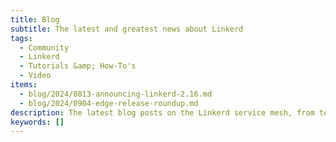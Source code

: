 ```yaml
---
title: Blog
subtitle: The latest and greatest news about Linkerd
tags:
  - Community
  - Linkerd
  - Tutorials &amp; How-To's
  - Video
items:
  - blog/2024/0813-announcing-linkerd-2.16.md
  - blog/2024/0904-edge-release-roundup.md
description: The latest blog posts on the Linkerd service mesh, from technical tutorials to announcements to what's next on the roadmap.
keywords: []
---
```

